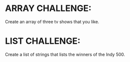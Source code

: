 ﻿# ARRAY CHALLENGE:
Create an array of three tv shows that you like. 

<!--
var tvShows =
    new []
    {
        "Doctor Who",
        "Torchwood",
        "Game of Thrones"
    };
-->

# LIST CHALLENGE:
Create a list of strings that lists the winners of the Indy 500.

<!--
var indy500Winners =
    new List<string>
    {
        "Alexander Rossi",
        "Juan Pablo Montoya",
        "Ryan Hunter-Reay",
        "Tony Kanaan",
        "Dario Franchitti"
    };
-->